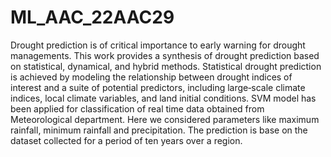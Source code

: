 # ML_AAC_22AAC29
Drought prediction is of critical importance to early warning for drought managements. 
This work provides a synthesis of drought prediction based on statistical, dynamical, and 
hybrid methods. Statistical drought prediction is achieved by modeling the relationship 
between drought indices of interest and a suite of potential predictors, including large‐scale 
climate indices, local climate variables, and land initial conditions.
SVM model has been applied for classification of real time data obtained from 
Meteorological department. Here we considered parameters like maximum rainfall, 
minimum rainfall and precipitation. The prediction is base on the dataset collected for a 
period of ten years over a region.
